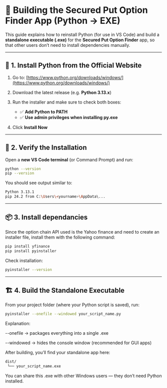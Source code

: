 # 🐍 Building the Secured Put Option Finder App (Python → EXE)

This guide explains how to reinstall Python (for use in VS Code) and build a **standalone executable (.exe)** for the **Secured Put Option Finder** app, so that other users don’t need to install dependencies manually.

---

## 🧱 1. Install Python from the Official Website

1. Go to: [https://www.python.org/downloads/windows/](https://www.python.org/downloads/windows/)
2. Download the latest release (e.g. **Python 3.13.x**)
3. Run the installer and make sure to check both boxes:

   - ✅ **Add Python to PATH**
   - ✅ **Use admin privileges when installing py.exe**

4. Click **Install Now**

---

## 🧰 2. Verify the Installation

Open a **new VS Code terminal** (or Command Prompt) and run:

```bash
python --version
pip --version
```

You should see output similar to:
```bash
Python 3.13.1
pip 24.2 from C:\Users\<yourname>\AppData\...
```

---

## 📦 3. Install dependancies

Since the option chain API used is the Yahoo finance and need to create an installer file, install them with the following command:

```bash
pip install yfinance
pip install pyinstaller
```

Check installation:
```bash
pyinstaller --version
```

---

## 🏗️ 4. Build the Standalone Executable

From your project folder (where your Python script is saved), run:

```bash
pyinstaller --onefile --windowed your_script_name.py
```
Explanation:

--onefile → packages everything into a single .exe

--windowed → hides the console window (recommended for GUI apps)


After building, you’ll find your standalone app here:
```bash
dist/
 └── your_script_name.exe
```
You can share this .exe with other Windows users — they don’t need Python installed.